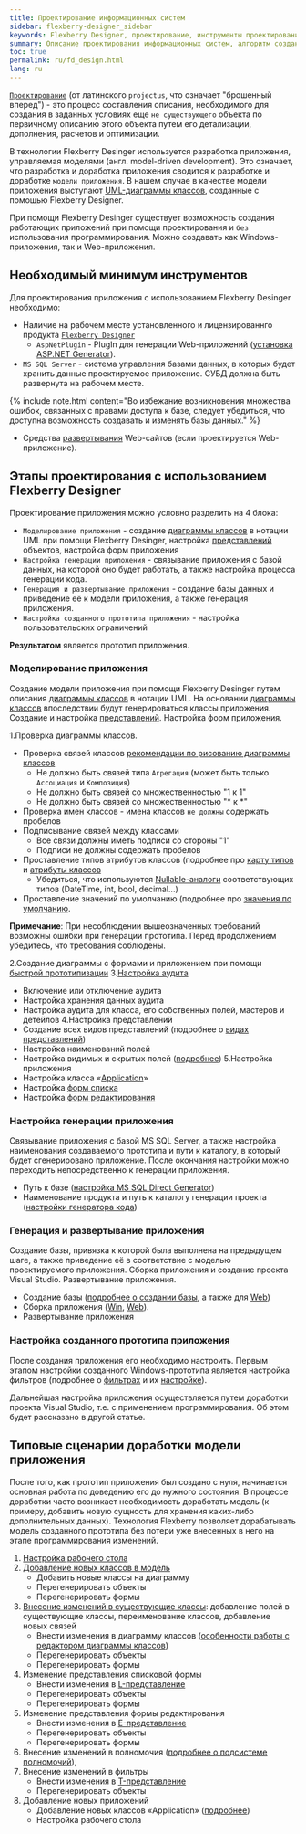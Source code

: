 ```yaml
---
title: Проектирование информационных систем
sidebar: flexberry-designer_sidebar
keywords: Flexberry Designer, проектирование, инструменты проектирования, плагины, моделирование, этапы проектирования, генерация, прототип приложения, настройка, сценарии доработки, UML, этапы создания приложения
summary: Описание проектирования информационных систем, алгоритм создания прототипа, генерация прототипа, настройка приложения, добработка прототипа
toc: true
permalink: ru/fd_design.html
lang: ru
---
```


[`Проектирование`](fd_definition-design.html) (от латинского `projectus`, что означает "брошенный вперед") - это процесс составления описания, необходимого для создания в заданных условиях еще `не существующего` объекта по первичному описанию этого объекта путем его детализации, дополнения, расчетов и оптимизации.

В технологии Flexberry Desinger используется разработка приложения, управляемая моделями (англ. model-driven development). Это означает, что разработка и доработка приложения сводится к разработке и доработке `модели приложения`. В нашем случае в качестве модели приложения выступают [UML-диаграммы классов](fd_class-diagram.html), созданные с помощью Flexberry Designer.

При помощи Flexberry Desinger существует возможность создания работающих приложений при помощи проектирования и `без` использования программирования. Можно создавать как Windows-приложения, так и Web-приложения.

## Необходимый минимум инструментов

Для проектирования приложения с использованием Flexberry Desinger необходимо:

* Наличие на рабочем месте установленного и лицензированнго продукта [`Flexberry Designer`](flexberry.ru)
    * `AspNetPlugin` - PlugIn для генерации Web-приложений ([установка ASP.NET Generator](fa_asp-net-generator.html)).
* `MS SQL Server` - система управления базами данных, в которых будет хранить данные проектируемое приложение. СУБД должна быть развернута на рабочем месте.

{% include note.html content="Во избежание возникновения множества ошибок, связанных с правами доступа к базе, следует убедиться, что доступна возможность создавать и изменять базы данных." %}

* Средства [развертывания](gbt_deployment.html) Web-сайтов (если проектируется Web-приложение).

## Этапы проектирования с использованием Flexberry Designer

Проектирование приложения можно условно разделить на 4 блока:
* `Моделирование приложения` - создание [диаграммы классов](fd_class-diagram.html) в нотации UML при помощи Flexberry Desinger, настройка [представлений](fd_view-definition.html) объектов, настройка форм приложения
* `Настройка генерации приложения` - связывание приложения с базой данных, на которой оно будет работать, а также настройка процесса генерации кода.
* `Генерация и развертывание приложения` - создание базы данных и приведение её к модели приложения, а также генерация приложения.
* `Настройка созданного прототипа приложения` - настройка пользовательских ограничений

**Результатом** является прототип приложения.

### Моделирование приложения

Создание модели приложения при помощи Flexberry Desinger путем описания [диаграммы классов](fd_class-diagram.html) в нотации UML. На основании [диаграммы классов](fd_class-diagram.html) впоследствии будут генерироваться классы приложения. Создание и настройка [представлений](fd_view-definition.html). Настройка форм приложения.

1.Проверка диаграммы классов.
* Проверка связей классов [рекомендации по рисованию диаграммы классов](fa_masters-and-details.html)
    * Не должно быть связей типа `Агрегация` (может быть только `Ассоциация` и `Композиция`)
    * Не должно быть связей со множественностью "1 к 1"
    * Не должно быть связей со множественностью "* к *"
* Проверка имен классов - имена классов `не должны` содержать пробелов
* Подписывание связей между классами
    * Все связи должны иметь подписи со стороны "1"
    * Подписи не должны содержать пробелов
* Проставление типов атрибутов классов (подробнее про [карту типов](fd_types-map.html) и [атрибуты классов](fo_attributes-class-data.html)
    * Убедиться, что используются [Nullable-аналоги](fo_nullable-types.html) соответствующих типов (DateTime, int, bool, decimal...)
* Проставление значений по умолчанию (подробнее про [значения по умолчанию](fo_features-dafault-value.html).

**Примечание**: При несоблюдении вышеозначенных требований возможны ошибки при генерации прототипа. Перед продолжением убедитесь, что требования соблюдены.

2.Создание диаграммы с формами и приложением при помощи [быстрой прототипизации](fd_using-quick-prototyping.html)
3.[Настройка аудита](fo_audit-setup.html)
* Включение или отключение аудита
* Настройка хранения данных аудита
* Настройка аудита для класса, его собственных полей, мастеров и детейлов
4.Настройка представлений
* Создание всех видов представлений (подробнее о [видах представлений](fd_view-types.html))
* Настройка наименований полей
* Настройка видимых и скрытых полей ([подробнее](fd_hidden-properties-view.html))
5.Настройка приложения
* Настройка класса «[Application](fd_application.html)»
* Настройка [форм списка](fw_listform.html)
* Настройка [форм редактирования](fd_editform.html)

### Настройка генерации приложения

Связывание приложения с базой MS SQL Server, а также настройка наименования создаваемого прототипа и пути к каталогу, в который будет сгенерировано приложение. После окончания настройки можно переходить непосредственно к генерации приложения.

* Путь к базе ([настройка MS SQL Direct Generator](fd_configure-ms-sql-generator.html))
* Наименование продукта и путь к каталогу генерации проекта ([настройки генератора кода](fd_project-customization.html))

### Генерация и развертывание приложения

Создание базы, привязка к которой была выполнена на предыдущем шаге, а также приведение её в соответствие с моделью проектируемого приложения. Сборка приложения и создание проекта Visual Studio. Развертывание приложения.

* Создание базы ([подробнее о создании базы](fd_matching-db.html), а также для [Web](fa_asp-net-generator.html))
* Сборка приложения ([Win](fw_flexberry-winforms-case-plugin.html), [Web](fa_asp-net-generator.html)).
* Развертывание приложения

### Настройка созданного прототипа приложения

После создания приложения его необходимо настроить. Первым этапом настройки созданного Windows-прототипа является настройка фильтров (подробнее о [фильтрах](fw_filtersand-limits.html) и их [настройке](fw_filter-example.html)).

Дальнейшая настройка приложения осуществляется путем доработки проекта Visual Studio, т.е. с применением программирования. Об этом будет рассказано в другой статье.

## Типовые сценарии доработки модели приложения

После того, как прототип приложения был создано с нуля, начинается основная работа по доведению его до нужного состояния. В процессе доработки часто возникает необходимость доработать модель (к примеру, добавить новую сущность для хранения каких-либо дополнительных данных). Технология Flexberry позволяет дорабатывать модель созданного прототипа без потери уже внесенных в него на этапе программирования изменений.

1. [Настройка рабочего стола](fw_app-desktop.html)
2. [Добавление новых классов в модель](fd_change-model.html)
    * Добавить новые классы на диаграмму
    * Перегенерировать объекты
    * Перегенерировать формы
3. [Внесение изменений в существующие классы](fd_change-model.html): добавление полей в существующие классы, переименование классов, добавление новых связей
    * Внести изменения в диаграмму классов ([особенности работы с редактором диаграммы классов](fd_class-diagram-editor-features-work.html))
    * Перегенерировать объекты
    * Перегенерировать формы
4. Изменение представления списковой формы
    * Внести изменения в [L-представление](fd_l-view.html)
    * Перегенерировать объекты
    * Перегенерировать формы
5. Изменение представления формы редактирования
    * Внести изменения в [E-представление](fd_e-view.html)
    * Перегенерировать объекты
    * Перегенерировать формы
6. Внесение изменений в полномочия ([подробнее о подсистеме полномочий](RightManager-module)), 
7. Внесение изменений в фильтры
    * Внести изменения в [T-представление](fd_t-view.html)
    * Перегенерировать объекты
8. Добавление новых приложений
    * Добавление новых классов «Application» ([подробнее](fw_several-classes-of-applications-in-a-single-stage.html))
    * Настройка рабочего стола
